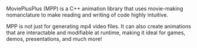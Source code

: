 MoviePlusPlus (MPP) is a C++ animation library that uses movie-making nomanclature to make reading and writing of code highly intuitive.

MPP is not just for generating mp4 video files. It can also create animations that are interactable and modifiable at runtime, making it ideal for games, demos, presentations, and much more!
